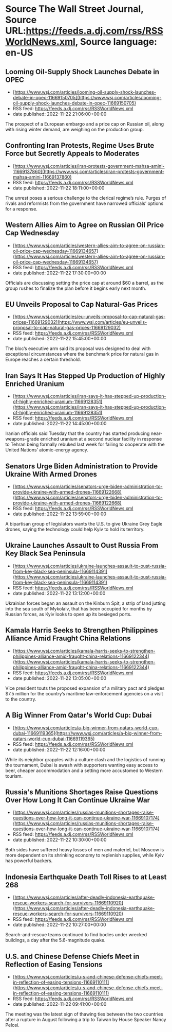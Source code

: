 # Source The Wall Street Journal, Source URL:https://feeds.a.dj.com/rss/RSSWorldNews.xml, Source language: en-US

## Looming Oil-Supply Shock Launches Debate in OPEC
 - [https://www.wsj.com/articles/looming-oil-supply-shock-launches-debate-in-opec-11669150705](https://www.wsj.com/articles/looming-oil-supply-shock-launches-debate-in-opec-11669150705)
 - RSS feed: https://feeds.a.dj.com/rss/RSSWorldNews.xml
 - date published: 2022-11-22 21:06:00+00:00

The prospect of a European embargo and a price cap on Russian oil, along with rising winter demand, are weighing on the production group.

## Confronting Iran Protests, Regime Uses Brute Force but Secretly Appeals to Moderates
 - [https://www.wsj.com/articles/iran-protests-government-mahsa-amini-11669137860](https://www.wsj.com/articles/iran-protests-government-mahsa-amini-11669137860)
 - RSS feed: https://feeds.a.dj.com/rss/RSSWorldNews.xml
 - date published: 2022-11-22 18:11:00+00:00

The unrest poses a serious challenge to the clerical regime’s rule. Purges of rivals and reformists from the government have narrowed officials’ options for a response.

## Western Allies Aim to Agree on Russian Oil Price Cap Wednesday
 - [https://www.wsj.com/articles/western-allies-aim-to-agree-on-russian-oil-price-cap-wednesday-11669134657](https://www.wsj.com/articles/western-allies-aim-to-agree-on-russian-oil-price-cap-wednesday-11669134657)
 - RSS feed: https://feeds.a.dj.com/rss/RSSWorldNews.xml
 - date published: 2022-11-22 17:30:00+00:00

Officials are discussing setting the price cap at around $60 a barrel, as the group rushes to finalize the plan before it begins early next month.

## EU Unveils Proposal to Cap Natural-Gas Prices
 - [https://www.wsj.com/articles/eu-unveils-proposal-to-cap-natural-gas-prices-11669129032](https://www.wsj.com/articles/eu-unveils-proposal-to-cap-natural-gas-prices-11669129032)
 - RSS feed: https://feeds.a.dj.com/rss/RSSWorldNews.xml
 - date published: 2022-11-22 15:45:00+00:00

The bloc’s executive arm said its proposal was designed to deal with exceptional circumstances where the benchmark price for natural gas in Europe reaches a certain threshold.

## Iran Says It Has Stepped Up Production of Highly Enriched Uranium
 - [https://www.wsj.com/articles/iran-says-it-has-stepped-up-production-of-highly-enriched-uranium-11669128351](https://www.wsj.com/articles/iran-says-it-has-stepped-up-production-of-highly-enriched-uranium-11669128351)
 - RSS feed: https://feeds.a.dj.com/rss/RSSWorldNews.xml
 - date published: 2022-11-22 14:45:00+00:00

Iranian officials said Tuesday that the country has started producing near-weapons-grade enriched uranium at a second nuclear facility in response to Tehran being formally rebuked last week for failing to cooperate with the United Nations’ atomic-energy agency.

## Senators Urge Biden Administration to Provide Ukraine With Armed Drones
 - [https://www.wsj.com/articles/senators-urge-biden-administration-to-provide-ukraine-with-armed-drones-11669122668](https://www.wsj.com/articles/senators-urge-biden-administration-to-provide-ukraine-with-armed-drones-11669122668)
 - RSS feed: https://feeds.a.dj.com/rss/RSSWorldNews.xml
 - date published: 2022-11-22 13:59:00+00:00

A bipartisan group of legislators wants the U.S. to give Ukraine Grey Eagle drones, saying the technology could help Kyiv to hold its territory.

## Ukraine Launches Assault to Oust Russia From Key Black Sea Peninsula
 - [https://www.wsj.com/articles/ukraine-launches-assault-to-oust-russia-from-key-black-sea-peninsula-11669114391](https://www.wsj.com/articles/ukraine-launches-assault-to-oust-russia-from-key-black-sea-peninsula-11669114391)
 - RSS feed: https://feeds.a.dj.com/rss/RSSWorldNews.xml
 - date published: 2022-11-22 13:12:00+00:00

Ukrainian forces began an assault on the Kinburn Spit, a strip of land jutting into the sea south of Mykolaiv, that has been occupied for months by Russian forces, as Kyiv looks to open up its besieged ports.

## Kamala Harris Seeks to Strengthen Philippines Alliance Amid Fraught China Relations
 - [https://www.wsj.com/articles/kamala-harris-seeks-to-strengthen-philippines-alliance-amid-fraught-china-relations-11669122344](https://www.wsj.com/articles/kamala-harris-seeks-to-strengthen-philippines-alliance-amid-fraught-china-relations-11669122344)
 - RSS feed: https://feeds.a.dj.com/rss/RSSWorldNews.xml
 - date published: 2022-11-22 13:05:00+00:00

Vice president touts the proposed expansion of a military pact and pledges $7.5 million for the country’s maritime law-enforcement agencies on a visit to the country.

## A Big Winner From Qatar's World Cup: Dubai
 - [https://www.wsj.com/articles/a-big-winner-from-qatars-world-cup-dubai-11669119365](https://www.wsj.com/articles/a-big-winner-from-qatars-world-cup-dubai-11669119365)
 - RSS feed: https://feeds.a.dj.com/rss/RSSWorldNews.xml
 - date published: 2022-11-22 12:16:00+00:00

While its neighbor grapples with a culture clash and the logistics of running the tournament, Dubai is awash with supporters wanting easy access to beer, cheaper accommodation and a setting more accustomed to Western tourism.

## Russia's Munitions Shortages Raise Questions Over How Long It Can Continue Ukraine War
 - [https://www.wsj.com/articles/russias-munitions-shortages-raise-questions-over-how-long-it-can-continue-ukraine-war-11669107174](https://www.wsj.com/articles/russias-munitions-shortages-raise-questions-over-how-long-it-can-continue-ukraine-war-11669107174)
 - RSS feed: https://feeds.a.dj.com/rss/RSSWorldNews.xml
 - date published: 2022-11-22 10:30:00+00:00

Both sides have suffered heavy losses of men and materiel, but Moscow is more dependent on its shrinking economy to replenish supplies, while Kyiv has powerful backers.

## Indonesia Earthquake Death Toll Rises to at Least 268
 - [https://www.wsj.com/articles/after-deadly-indonesia-earthquake-rescue-workers-search-for-survivors-11669110920](https://www.wsj.com/articles/after-deadly-indonesia-earthquake-rescue-workers-search-for-survivors-11669110920)
 - RSS feed: https://feeds.a.dj.com/rss/RSSWorldNews.xml
 - date published: 2022-11-22 10:27:00+00:00

Search-and-rescue teams continued to find bodies under wrecked buildings, a day after the 5.6-magnitude quake.

## U.S. and Chinese Defense Chiefs Meet in Reflection of Easing Tensions
 - [https://www.wsj.com/articles/u-s-and-chinese-defense-chiefs-meet-in-reflection-of-easing-tensions-11669110111](https://www.wsj.com/articles/u-s-and-chinese-defense-chiefs-meet-in-reflection-of-easing-tensions-11669110111)
 - RSS feed: https://feeds.a.dj.com/rss/RSSWorldNews.xml
 - date published: 2022-11-22 09:41:00+00:00

The meeting was the latest sign of thawing ties between the two countries after a rupture in August following a trip to Taiwan by House Speaker Nancy Pelosi.
